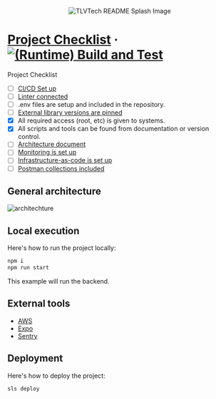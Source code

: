 <p align="center"><img src="https://user-images.githubusercontent.com/1479215/206780298-2b98221d-9c57-4cd3-866a-cf85ec1ddd9e.jpg" alt="TLVTech README Splash Image" /></p>

# [Project Checklist](https://tlvtech.io/) &middot; [![(Runtime) Build and Test](https://github.com/TLVTech/project-boilerplate/actions/workflows/runtime_build_and_test.yml/badge.svg)](https://github.com/TLVTech/project-boilerplate/actions/workflows/runtime_build_and_test.yml)

Project Checklist
- [ ] [CI/CD Set up](https://github.com/TLVTech/project-boilerplate/tree/main/.github/workflows)
- [ ] [Linter connected](https://dev.to/kreshby/keep-your-code-clean-with-eslint-prettier-pre-commit-and-pre-push-hooks-using-husky-lint-staged-and-pretty-quick-4fka)
- [ ] .env files are setup and included in the repository.
- [ ] [External library versions are pinned](https://docs.easypost.com/guides/dependency-pinning-guide)
- [X] All required access (root, etc) is given to systems.
- [X] All scripts and tools can be found from documentation or version control.
- [ ] [Architecture document](https://lucid.app/)
- [ ] [Monitoring is set up](https://lumigo.io/)
- [ ] [Infrastructure-as-code is set up](https://www.serverless.com/)
- [ ] [Postman collections included](https://www.postman.com/)

## General architecture

![architechture](https://user-images.githubusercontent.com/86567744/161579151-cdb97ccd-157c-440a-9fb2-ffaf4eef6e12.jpeg)

## Local execution

Here's how to run the project locally:

```bash
npm i
npm run start
```

This example will run the backend.

## External tools

* [AWS](https://console.aws.amazon.com/console/home)
* [Expo](https://expo.dev/)
* [Sentry](https://sentry.io/)


## Deployment

Here's how to deploy the project:

```bash
sls deploy
```
